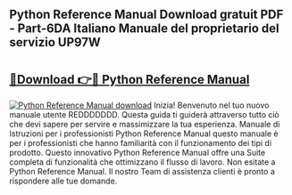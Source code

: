 ## Python Reference Manual Download gratuit PDF - Part-6DA Italiano Manuale del proprietario del servizio UP97W

# <h2><a href="http://dfgvame.blite.top/?on=Python+Reference+Manual">🔗Download 👉🔴 Python Reference Manual</a></h2>

[![Python Reference Manual download](https://i.imgur.com/lujVjoI.png)](http://dfgvame.blite.top/?on=Python+Reference+Manual)
Inizia! Benvenuto nel tuo nuovo manuale utente REDDDDDDD. Questa guida ti guiderà attraverso tutto ciò che devi sapere per servire e massimizzare la tua esperienza. Manuale di Istruzioni per i professionisti Python Reference Manual questo manuale è per i professionisti che hanno familiarità con il funzionamento dei tipi di prodotto. Questo innovativo Python Reference Manual offre una Suite completa di funzionalità che ottimizzano il flusso di lavoro. Non esitate a Python Reference Manual. Il nostro Team di assistenza clienti è pronto a rispondere alle tue domande.
